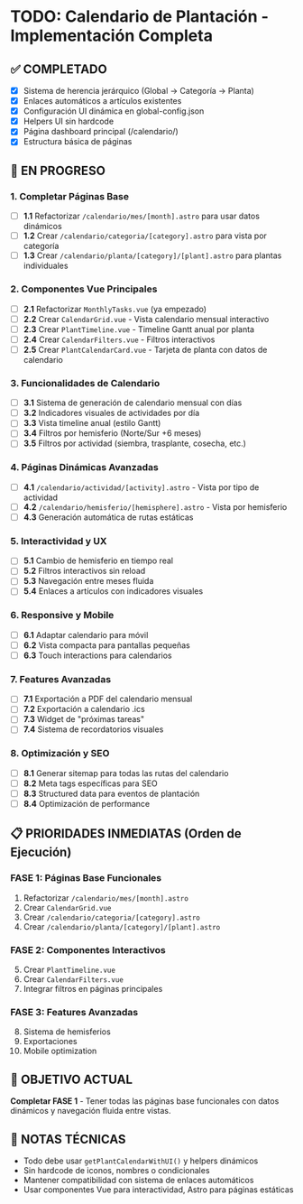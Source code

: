 # TODO: Calendario de Plantación - Implementación Completa

## ✅ COMPLETADO
- [x] Sistema de herencia jerárquico (Global → Categoría → Planta)
- [x] Enlaces automáticos a artículos existentes
- [x] Configuración UI dinámica en global-config.json
- [x] Helpers UI sin hardcode
- [x] Página dashboard principal (/calendario/)
- [x] Estructura básica de páginas

## 🚧 EN PROGRESO

### 1. **Completar Páginas Base** 
- [ ] **1.1** Refactorizar `/calendario/mes/[month].astro` para usar datos dinámicos
- [ ] **1.2** Crear `/calendario/categoria/[category].astro` para vista por categoría
- [ ] **1.3** Crear `/calendario/planta/[category]/[plant].astro` para plantas individuales

### 2. **Componentes Vue Principales**
- [ ] **2.1** Refactorizar `MonthlyTasks.vue` (ya empezado)
- [ ] **2.2** Crear `CalendarGrid.vue` - Vista calendario mensual interactivo
- [ ] **2.3** Crear `PlantTimeline.vue` - Timeline Gantt anual por planta
- [ ] **2.4** Crear `CalendarFilters.vue` - Filtros interactivos
- [ ] **2.5** Crear `PlantCalendarCard.vue` - Tarjeta de planta con datos de calendario

### 3. **Funcionalidades de Calendario**
- [ ] **3.1** Sistema de generación de calendario mensual con días
- [ ] **3.2** Indicadores visuales de actividades por día
- [ ] **3.3** Vista timeline anual (estilo Gantt)
- [ ] **3.4** Filtros por hemisferio (Norte/Sur +6 meses)
- [ ] **3.5** Filtros por actividad (siembra, trasplante, cosecha, etc.)

### 4. **Páginas Dinámicas Avanzadas**
- [ ] **4.1** `/calendario/actividad/[activity].astro` - Vista por tipo de actividad
- [ ] **4.2** `/calendario/hemisferio/[hemisphere].astro` - Vista por hemisferio
- [ ] **4.3** Generación automática de rutas estáticas

### 5. **Interactividad y UX**
- [ ] **5.1** Cambio de hemisferio en tiempo real
- [ ] **5.2** Filtros interactivos sin reload
- [ ] **5.3** Navegación entre meses fluida
- [ ] **5.4** Enlaces a artículos con indicadores visuales

### 6. **Responsive y Mobile**
- [ ] **6.1** Adaptar calendario para móvil
- [ ] **6.2** Vista compacta para pantallas pequeñas
- [ ] **6.3** Touch interactions para calendarios

### 7. **Features Avanzadas**
- [ ] **7.1** Exportación a PDF del calendario mensual
- [ ] **7.2** Exportación a calendario .ics
- [ ] **7.3** Widget de "próximas tareas"
- [ ] **7.4** Sistema de recordatorios visuales

### 8. **Optimización y SEO**
- [ ] **8.1** Generar sitemap para todas las rutas del calendario
- [ ] **8.2** Meta tags específicas para SEO
- [ ] **8.3** Structured data para eventos de plantación
- [ ] **8.4** Optimización de performance

## 📋 PRIORIDADES INMEDIATAS (Orden de Ejecución)

### **FASE 1: Páginas Base Funcionales**
1. Refactorizar `/calendario/mes/[month].astro` 
2. Crear `CalendarGrid.vue`
3. Crear `/calendario/categoria/[category].astro`
4. Crear `/calendario/planta/[category]/[plant].astro`

### **FASE 2: Componentes Interactivos**
5. Crear `PlantTimeline.vue`
6. Crear `CalendarFilters.vue`
7. Integrar filtros en páginas principales

### **FASE 3: Features Avanzadas**
8. Sistema de hemisferios
9. Exportaciones
10. Mobile optimization

## 🎯 OBJETIVO ACTUAL
**Completar FASE 1** - Tener todas las páginas base funcionales con datos dinámicos y navegación fluida entre vistas.

## 📝 NOTAS TÉCNICAS
- Todo debe usar `getPlantCalendarWithUI()` y helpers dinámicos
- Sin hardcode de iconos, nombres o condicionales
- Mantener compatibilidad con sistema de enlaces automáticos
- Usar componentes Vue para interactividad, Astro para páginas estáticas